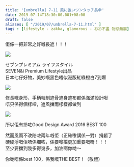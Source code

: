 ```yaml
---
title: '[umbrella] 7-11 風に強いワンタッチ長傘'
date: 2019-07-14T18:30:00.001+08:00
draft: false
aliases: [ "/2019/07/umbrella-7-11.html" ]
tags : [lifestyle - zakka, glamorous - 衫衫不盡 物慾無窮]
---
```


佢係一把非常之好嘅長遮！！！  

![](/images/umbrella711a.jpg)

セブンプレミアム ライフスタイル  
SEVEN&i Premium Lifestyle出品  
日本七仔好物，美妙嘅黑色唔似港版紅綠橙白7到爆  

![](/images/umbrella711.jpg)

修長嘅身形，手柄粒制遮骨遮身遮布都係滿滿設計咁  
唔只係得個樣㗎，遮風擋雨樣樣都做到  

![](/images/umbrella711b.jpg)

所以佢有拎咗Good Design Award 2016 BEST 100  
  
然而風雨不改陪咗兩年嘅佢（正確嚟講係一對）捐軀了  
硬硬淨嘅佢唔係爛咗，係要嚟擋更加重要嘅嘢！！！  
至少要擋到幾多得幾多，加油啊你哋～  
  
你哋唔係best 100，係我嘅THE BEST！（敬禮）